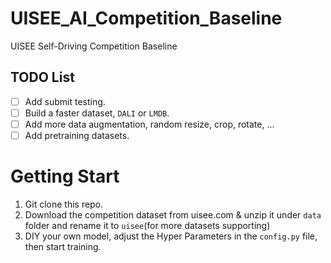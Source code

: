 # UISEE_AI_Competition_Baseline
UISEE Self-Driving Competition Baseline

## TODO List
- [ ] Add submit testing.
- [ ] Build a faster dataset, `DALI` or `LMDB`.
- [ ] Add more data augmentation, random resize, crop, rotate, ...
- [ ] Add pretraining datasets.

# Getting Start
1. Git clone this repo.
1. Download the competition dataset from uisee.com & unzip it under `data` folder and rename it to `uisee`(for more datasets supporting)
1. DIY your own model, adjust the Hyper Parameters in the `config.py` file, then start training.
